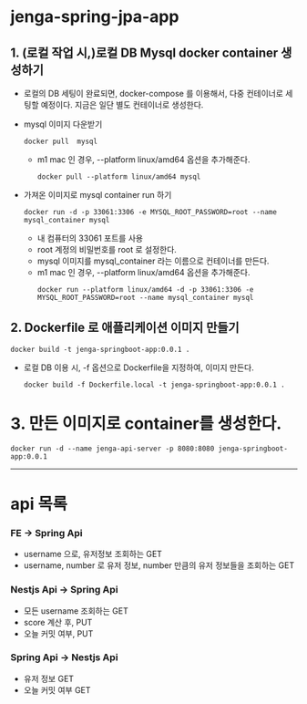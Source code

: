 # jenga-spring-jpa-app

## 1. (로컬 작업 시,)로컬 DB Mysql docker container 생성하기
- 로컬의 DB 세팅이 완료되면, docker-compose 를 이용해서, 다중 컨테이너로 세팅할 예정이다. 지금은 일단 별도 컨테이너로 생성한다.
- mysql 이미지 다운받기
  ```
  docker pull  mysql
  ```
    - m1 mac 인 경우, --platform linux/amd64 옵션을 추가해준다.
      ```
      docker pull --platform linux/amd64 mysql
      ```

- 가져온 이미지로 mysql container run 하기
  ```
  docker run -d -p 33061:3306 -e MYSQL_ROOT_PASSWORD=root --name mysql_container mysql
  ```
  - 내 컴퓨터의 33061 포트를 사용
  - root 계정의 비밀번호를 root 로 설정한다.
  - mysql 이미지를 mysql_container 라는 이름으로 컨테이너를 만든다.
  - m1 mac 인 경우, --platform linux/amd64 옵션을 추가해준다.
    ```
    docker run --platform linux/amd64 -d -p 33061:3306 -e MYSQL_ROOT_PASSWORD=root --name mysql_container mysql
    ```

## 2. Dockerfile 로 애플리케이션 이미지 만들기
```
docker build -t jenga-springboot-app:0.0.1 .
```
- 로컬 DB 이용 시, -f 옵션으로 Dockerfile을 지정하여, 이미지 만든다.
  ```
  docker build -f Dockerfile.local -t jenga-springboot-app:0.0.1 .
  ```
 
# 3. 만든 이미지로 container를 생성한다.
```
docker run -d --name jenga-api-server -p 8080:8080 jenga-springboot-app:0.0.1
```

<hr>

# api 목록
### FE -> Spring Api
- username 으로, 유저정보 조회하는 GET 
- username, number 로 유저 정보, number 만큼의 유저 정보들을 조회하는 GET

### Nestjs Api -> Spring Api
- 모든 username 조회하는 GET
- score 계산 후, PUT
- 오늘 커밋 여부, PUT

### Spring Api -> Nestjs Api
- 유저 정보 GET
- 오늘 커밋 여부 GET

